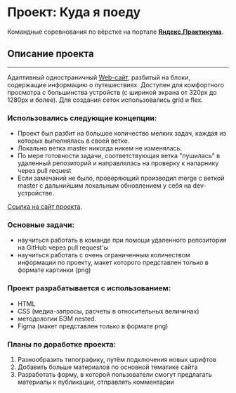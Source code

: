 # Проект: Куда я поеду
Командные соревнования по вёрстке на портале [**Яндекс.Практикума**](https://practicum.yandex.ru/).  

## Описание проекта
---
Адаптивный одностраничный [Web-сайт](https://sheinsvyatoslav.github.io/kuda-ya-poedu/), разбитый на блоки, содержащие информацию о путешествиях.
Доступен для комфортного просмотра с большинства устройств (с шириной экрана от 320px до 1280px и более). 
Для создания сеток использовались grid и flex.

### **Использовались следующие концепции:** 
* Проект был разбит на большое количество мелких задач, каждая из которых выполнялась в своей ветке.
* Локально ветка master никогда никем не изменялась.
* По мере готовности задачи, соответствующая ветка "пушилась" в удаленный репозиторий и направлялась на проверку к напарнику через pull request
* Если замечаний не было, проверяющий производил merge с веткой master с дальнийшим локальным обновлением у себя на dev-устройстве.

[Ссылка на сайт проекта](https://sheinsvyatoslav.github.io/kuda-ya-poedu/).

### **Основные задачи:**  
* научиться работать в команде при помощи удаленного репозитория на GitHub через pull request'ы
* научиться работать с очень ограниченным количеством информации по проекту, макет которого представлен только в формате картинки (png)

### **Проект разрабатывается с использованием:**
* HTML 
* CSS (медиа-запросы, расчеты в относительных величинах)
* методологии БЭМ nested.
* Figma (макет представлен только в формате png)

### **Планы по доработке проекта:**
1. Разнообразить типографику, путём подключения новых шрифтов
2. Добавить больше материалов по основной тематике сайта
3. Разработать форму, в которой пользователи смогут предлагать материалы к публикации, отправлять комментарии
